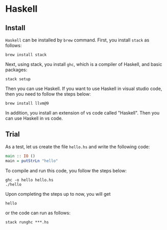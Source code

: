 # Haskell

## Install
`Haskell` can be installed by `brew` command. First, you install `stack` as follows:
```
brew install stack
```
Next, using stack, you install `ghc`, which is a compiler of Haskell, and basic packages:
```
stack setup
```
Then you can use Haskell. If you want to use Haskell in visual studio code, then you need to follow the steps below:
```
brew install llvm@9
```
In addition, you install an extension of vs code called "Haskell". Then you can use Haskell in vs code. 

## Trial
As a test, let us create the file `hello.hs` and write the following code:
```haskell
main :: IO ()
main = putStrLn "hello"
```
To compile and run this code, you follow the steps below:
```
ghc -o hello hello.hs
./hello
```
Upon completing the steps up to now, you will get 
```
hello
```

or the code can run as follows:
```
stack runghc ***.hs
```